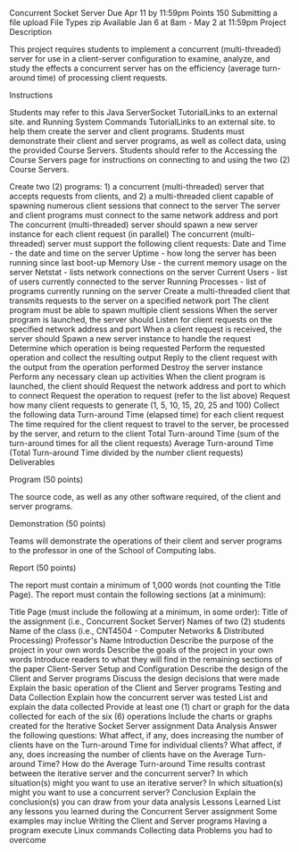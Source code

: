 Concurrent Socket Server 
Due Apr 11 by 11:59pm Points 150 Submitting a file upload File Types zip Available Jan 6 at 8am - May 2 at 11:59pm
Project Description

This project requires students to implement a concurrent (multi-threaded) server for use in a client-server configuration to examine, analyze, and study the effects a concurrent server has on the efficiency (average turn-around time) of processing client requests.

Instructions

Students may refer to this Java ServerSocket TutorialLinks to an external site. and Running System Commands TutorialLinks to an external site. to help them create the server and client programs. Students must demonstrate their client and server programs, as well as collect data, using the provided Course Servers. Students should refer to the Accessing the Course Servers page for instructions on connecting to and using the two (2) Course Servers.

Create two (2) programs: 1) a concurrent (multi-threaded) server that accepts requests from clients, and 2) a multi-threaded client capable of spawning numerous client sessions that connect to the server
The server and client programs must connect to the same network address and port
The concurrent (multi-threaded) server should spawn a new server instance for each client request (in parallel)
The concurrent (multi-threaded) server must support the following client requests:
Date and Time - the date and time on the server
Uptime - how long the server has been running since last boot-up
Memory Use - the current memory usage on the server
Netstat - lists network connections on the server
Current Users - list of users currently connected to the server
Running Processes - list of programs currently running on the server
Create a multi-threaded client that transmits requests to the server on a specified network port
The client program must be able to spawn multiple client sessions
When the server program is launched, the server should
Listen for client requests on the specified network address and port
When a client request is received, the server should
Spawn a new server instance to handle the request
Determine which operation is being requested
Perform the requested operation and collect the resulting output
Reply to the client request with the output from the operation performed
Destroy the server instance
Perform any necessary clean up activities
When the client program is launched, the client should
Request the network address and port to which to connect
Request the operation to request (refer to the list above)
Request how many client requests to generate (1, 5, 10, 15, 20, 25 and 100)
Collect the following data
Turn-around Time (elapsed time) for each client request
The time required for the client request to travel to the server, be processed by the server, and return to the client
Total Turn-around Time (sum of the turn-around times for all the client requests)
Average Turn-around Time (Total Turn-around Time divided by the number client requests)
Deliverables

Program (50 points)

The source code, as well as any other software required, of the client and server programs. 

Demonstration (50 points)

Teams will demonstrate the operations of their client and server programs to the professor in one of the School of Computing labs.

Report (50 points)

The report must contain a minimum of 1,000 words (not counting the Title Page). The report must contain the following sections (at a minimum):

Title Page (must include the following at a minimum, in some order):
Title of the assignment (i.e., Concurrent Socket Server)
Names of two (2) students
Name of the class (i.e., CNT4504 - Computer Networks & Distributed Processing)
Professor's Name
Introduction
Describe the purpose of the project in your own words
Describe the goals of the project in your own words
Introduce readers to what they will find in the remaining sections of the paper
Client-Server Setup and Configuration
Describe the design of the Client and Server programs
Discuss the design decisions that were made
Explain the basic operation of the Client and Server programs
Testing and Data Collection
Explain how the concurrent server was tested
List and explain the data collected
Provide at least one (1) chart or graph for the data collected for each of the six (6) operations
Include the charts or graphs created for the Iterative Socket Server assignment
Data Analysis
Answer the following questions:
What affect, if any, does increasing the number of clients have on the Turn-around Time for individual clients?
What affect, if any, does increasing the number of clients have on the Average Turn-around Time?
How do the Average Turn-around Time results contrast between the iterative server and the concurrent server?
In which situation(s) might you want to use an iterative server?
In which situation(s) might you want to use a concurrent server?
Conclusion
Explain the conclusion(s) you can draw from your data analysis
Lessons Learned
List any lessons you learned during the Concurrent Server assignment
Some examples may inclue
Writing the Client and Server programs
Having a program execute Linux commands
Collecting data
Problems you had to overcome
